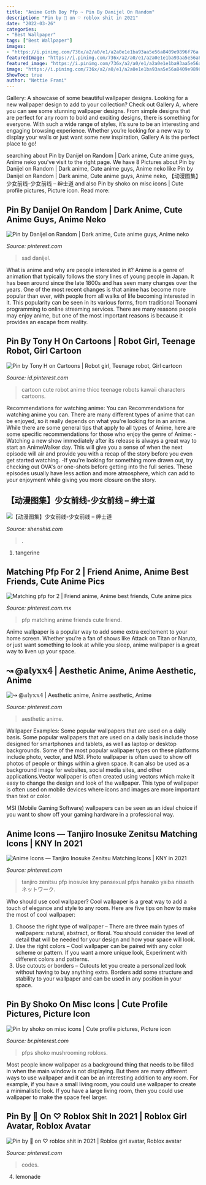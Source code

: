 ```yaml
---
title: "Anime Goth Boy Pfp ~ Pin By Danijel On Random"
description: "Pin by 🖤 on ♡ roblox shit in 2021"
date: "2022-03-26"
categories:
- "Best Wallpaper"
tags: ["Best Wallpaper"]
images:
- "https://i.pinimg.com/736x/a2/a0/e1/a2a0e1e1ba93aa5e56a8409e9896f76a.jpg"
featuredImage: "https://i.pinimg.com/736x/a2/a0/e1/a2a0e1e1ba93aa5e56a8409e9896f76a.jpg"
featured_image: "https://i.pinimg.com/736x/a2/a0/e1/a2a0e1e1ba93aa5e56a8409e9896f76a.jpg"
image: "https://i.pinimg.com/736x/a2/a0/e1/a2a0e1e1ba93aa5e56a8409e9896f76a.jpg"
ShowToc: true
author: "Nettie Frami"
---
```



Gallery: A showcase of some beautiful wallpaper designs.
Looking for a new wallpaper design to add to your collection? Check out Gallery A, where you can see some stunning wallpaper designs. From simple designs that are perfect for any room to bold and exciting designs, there is something for everyone. With such a wide range of styles, it’s sure to be an interesting and engaging browsing experience. Whether you’re looking for a new way to display your walls or just want some new inspiration, Gallery A is the perfect place to go!
		
		
		
		
		
		
		
	

		
searching about Pin by Danijel on Random | Dark anime, Cute anime guys, Anime neko you've visit to the right page. We have 8 Pictures about Pin by Danijel on Random | Dark anime, Cute anime guys, Anime neko like Pin by Danijel on Random | Dark anime, Cute anime guys, Anime neko, 【动漫图集】少女前线-少女前线 – 绅士道 and also Pin by shoko on misc icons | Cute profile pictures, Picture icon. Read more:
		
    
## Pin By Danijel On Random | Dark Anime, Cute Anime Guys, Anime Neko

<img loading=lazy src="https://i.pinimg.com/736x/d5/85/2a/d5852adb90bcd83e9465bba955c3c3dc.jpg" onerror="this.onerror=null;this.src='https://tse1.mm.bing.net/th?id=OIP.4uFOLuALDxRtqLSPcdyU7gHaLm&amp;pid=15.1';" alt="Pin by Danijel on Random | Dark anime, Cute anime guys, Anime neko">

_Source: pinterest.com_

>sad danijel. 

	

What is anime and why are people interested in it?
Anime is a genre of animation that typically follows the story lines of young people in Japan. It has been around since the late 1800s and has seen many changes over the years. One of the most recent changes is that anime has become more popular than ever, with people from all walks of life becoming interested in it. This popularity can be seen in its various forms, from traditional Toonami programming to online streaming services. There are many reasons people may enjoy anime, but one of the most important reasons is because it provides an escape from reality.

    
## Pin By Tony H On Cartoons | Robot Girl, Teenage Robot, Girl Cartoon

<img loading=lazy src="https://i.pinimg.com/736x/07/88/80/07888009958fc3d20d65710d216b8c53.jpg" onerror="this.onerror=null;this.src='https://tse3.mm.bing.net/th?id=OIP.IuKgClXZxaylOD8X7FrF3QHaMV&amp;pid=15.1';" alt="Pin by Tony H on Cartoons | Robot girl, Teenage robot, Girl cartoon">

_Source: id.pinterest.com_

>cartoon cute robot anime thicc teenage robots kawaii characters cartoons. 

	

Recommendations for watching anime: You can
Recommendations for watching anime you can. There are many different types of anime that can be enjoyed, so it really depends on what you're looking for in an anime. While there are some general tips that apply to all types of Anime, here are some specific recommendations for those who enjoy the genre of Anime: 
-Watching a new show immediately after its release is always a great way to start an AnimeWalker day. This will give you a sense of when the next episode will air and provide you with a recap of the story before you even get started watching. 
-If you're looking for something more drawn out, try checking out OVA's or one-shots before getting into the full series. These episodes usually have less action and more atmosphere, which can add to your enjoyment while giving you more closure on the story.

    
## 【动漫图集】少女前线-少女前线 – 绅士道

<img loading=lazy src="http://wx3.sinaimg.cn/large/006DgsQsly1ftkipby1j2j31e01uou0x.jpg" onerror="this.onerror=null;this.src='https://tse2.mm.bing.net/th?id=OIP.s-IaTD4ZG7aywIEbHrpzPQHaJ4&amp;pid=15.1';" alt="【动漫图集】少女前线-少女前线 – 绅士道">

_Source: shenshid.com_

>. 

	

1. tangerine 

    
## Matching Pfp For 2 | Friend Anime, Anime Best Friends, Cute Anime Pics

<img loading=lazy src="https://i.pinimg.com/736x/90/e3/f0/90e3f094375b06c0b31e176ec7c8cf86.jpg" onerror="this.onerror=null;this.src='https://tse1.mm.bing.net/th?id=OIP.Tm_SdMx6NzWKXMYF1nikcQHaHa&amp;pid=15.1';" alt="Matching pfp for 2 | Friend anime, Anime best friends, Cute anime pics">

_Source: pinterest.com.mx_

>pfp matching anime friends cute friend. 

	

Anime wallpaper is a popular way to add some extra excitement to your home screen. Whether you’re a fan of shows like Attack on Titan or Naruto, or just want something to look at while you sleep, anime wallpaper is a great way to liven up your space.

    
## ↝ @𝕒𝕝𝕪𝕩𝕩𝟜 | Aesthetic Anime, Anime Aesthetic, Anime

<img loading=lazy src="https://i.pinimg.com/736x/a2/a0/e1/a2a0e1e1ba93aa5e56a8409e9896f76a.jpg" onerror="this.onerror=null;this.src='https://tse2.mm.bing.net/th?id=OIP.BSt8FNAfl8xF9rBvy570_QHaHa&amp;pid=15.1';" alt="↝ @𝕒𝕝𝕪𝕩𝕩𝟜 | Aesthetic anime, Anime aesthetic, Anime">

_Source: pinterest.com_

>aesthetic anime. 

	

Wallpaper Examples: Some popular wallpapers that are used on a daily basis.
Some popular wallpapers that are used on a daily basis include those designed for smartphones and tablets, as well as laptop or desktop backgrounds. Some of the most popular wallpaper types on these platforms include photo, vector, and MSI. 
Photo wallpaper is often used to show off photos of people or things within a given space. It can also be used as a background image for websites, social media sites, and other applications.Vector wallpaper is often created using vectors which make it easy to change the design and look of the wallpaper. This type of wallpaper is often used on mobile devices where icons and images are more important than text or color. 

MSI (Mobile Gaming Software) wallpapers can be seen as an ideal choice if you want to show off your gaming hardware in a professional way.

    
## Anime Icons — Tanjiro Inosuke Zenitsu Matching Icons | KNY In 2021

<img loading=lazy src="https://i.pinimg.com/736x/fe/ea/ae/feeaae99e77d824df8343f78bb369ae3.jpg" onerror="this.onerror=null;this.src='https://tse4.mm.bing.net/th?id=OIP.1uwR7sc2Tzkz4jeL4GIfOgHaHa&amp;pid=15.1';" alt="Anime Icons — Tanjiro Inosuke Zenitsu Matching Icons | KNY in 2021">

_Source: pinterest.com_

>tanjiro zenitsu pfp inosuke kny pansexual pfps hanako yaiba nisseth ネットワーク. 

	

Who should use cool wallpaper?
Cool wallpaper is a great way to add a touch of elegance and style to any room. Here are five tips on how to make the most of cool wallpaper: 
1) Choose the right type of wallpaper – There are three main types of wallpapers: natural, abstract, or floral. You should consider the level of detail that will be needed for your design and how your space will look. 
2) Use the right colors – Cool wallpaper can be paired with any color scheme or pattern. If you want a more unique look, Experiment with different colors and patterns. 
3) Use cutouts or borders – Cutouts let you create a personalized look without having to buy anything extra. Borders add some structure and stability to your wallpaper and can be used in any position in your space.

    
## Pin By Shoko On Misc Icons | Cute Profile Pictures, Picture Icon

<img loading=lazy src="https://i.pinimg.com/736x/04/db/5b/04db5bbd2a2ba708e969737035169dc7.jpg" onerror="this.onerror=null;this.src='https://tse3.mm.bing.net/th?id=OIP.fp96HYhsRPyF3Bzv8DVpugHaHa&amp;pid=15.1';" alt="Pin by shoko on misc icons | Cute profile pictures, Picture icon">

_Source: br.pinterest.com_

>pfps shoko mushrooming robloxs. 

	

Most people know wallpaper as a background thing that needs to be filled in when the main window is not displaying. But there are many different ways to use wallpaper and it can be an interesting addition to any room. For example, if you have a small living room, you could use wallpaper to create a minimalistic look. If you have a large living room, then you could use wallpaper to make the space feel larger.

    
## Pin By 🖤 On ♡ Roblox Shit In 2021 | Roblox Girl Avatar, Roblox Avatar

<img loading=lazy src="https://i.pinimg.com/736x/c3/32/de/c332de60ce13e1a3774a7c2c12fb3e6c.jpg" onerror="this.onerror=null;this.src='https://tse1.mm.bing.net/th?id=OIP.o2Aj0zvFtvRsB3ohtS0XRAHaL6&amp;pid=15.1';" alt="Pin by 🖤 on ♡ roblox shit in 2021 | Roblox girl avatar, Roblox avatar">

_Source: pinterest.com_

>codes. 

	

4. lemonade 

